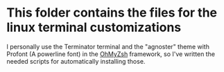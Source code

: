 # This folder contains the files for the linux terminal customizations

I personally use the Terminator terminal and the "agnoster" theme with Profont (A powerline font) in the [OhMyZsh](https://github.com/bashu/ohmyzsh)
framework, so I've written the needed scripts for automatically installing those.
